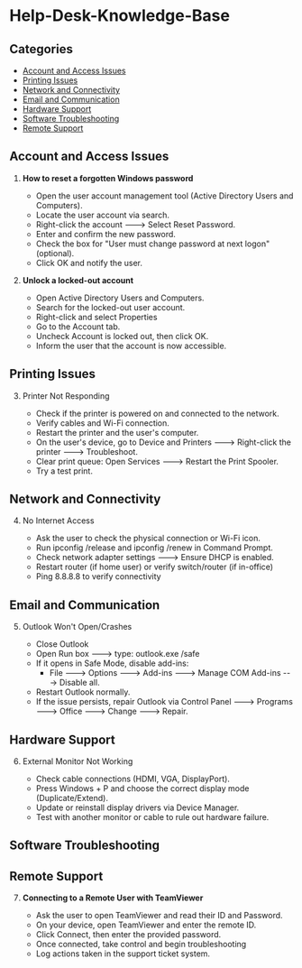 # Help-Desk-Knowledge-Base

## Categories

- [Account and Access Issues](#account-and-access-issues)
- [Printing Issues](#printing-issues)
- [Network and Connectivity](#network-and-connectivity)
- [Email and Communication](#email-and-communication)
- [Hardware Support](#hardware-support)
- [Software Troubleshooting](#software-troubleshooting)
- [Remote Support](#remote-support)

## Account and Access Issues

1. **How to reset a forgotten Windows password**
    - Open the user account management tool (Active Directory Users and Computers).
    - Locate the user account via search.
    - Right-click the account ---> Select Reset Password.
    - Enter and confirm the new password.
    - Check the box for "User must change password at next logon" (optional).
    - Click OK and notify the user.

2. **Unlock a locked-out account**
   - Open Active Directory Users and Computers.
   - Search for the locked-out user account.
   - Right-click and select Properties
   - Go to the Account tab.
   - Uncheck Account is locked out, then click OK.
   - Inform the user that the account is now accessible.

## Printing Issues

3. Printer Not Responding
   
   - Check if the printer is powered on and connected to the network.
   - Verify cables and Wi-Fi connection.
   - Restart the printer and the user's computer.
   - On the user's device, go to Device and Printers ---> Right-click the printer ---> Troubleshoot.
   - Clear print queue: Open Services ---> Restart the Print Spooler.
   - Try a test print.
  
## Network and Connectivity

4. No Internet Access
   
   - Ask the user to check the physical connection or Wi-Fi icon.
   - Run ipconfig /release and ipconfig /renew in Command Prompt.
   - Check network adapter settings ---> Ensure DHCP is enabled.
   - Restart router (if home user) or verify switch/router (if in-office)
   - Ping 8.8.8.8 to verify connectivity
  
## Email and Communication

5. Outlook Won't Open/Crashes
   
   - Close Outlook
   - Open Run box ---> type: outlook.exe /safe
   - If it opens in Safe Mode, disable add-ins:
       - File ---> Options ---> Add-ins ---> Manage COM Add-ins ---> Disable all.
   - Restart Outlook normally.
   - If the issue persists, repair Outlook via Control Panel ---> Programs ---> Office ---> Change ---> Repair.
  
## Hardware Support

6. External Monitor Not Working
   
   - Check cable connections (HDMI, VGA, DisplayPort).
   - Press Windows + P and choose the correct display mode (Duplicate/Extend).
   - Update or reinstall display drivers via Device Manager.
   - Test with another monitor or cable to rule out hardware failure.
  
## Software Troubleshooting
  
## Remote Support

7. **Connecting to a Remote User with TeamViewer**
   
   - Ask the user to open TeamViewer and read their ID and Password.
   - On your device, open TeamViewer and enter the remote ID.
   - Click Connect, then enter the provided password.
   - Once connected, take control and begin troubleshooting
   - Log actions taken in the support ticket system.
